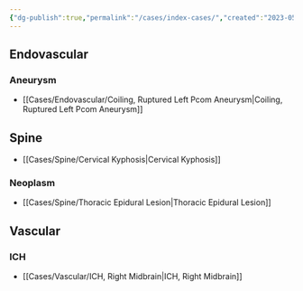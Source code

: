 ```yaml
---
{"dg-publish":true,"permalink":"/cases/index-cases/","created":"2023-05-11T14:23:01.000-05:00","updated":"2023-05-22T21:46:10.696-05:00"}
---
```



## Endovascular

### Aneurysm

- [[Cases/Endovascular/Coiling, Ruptured Left Pcom Aneurysm\|Coiling, Ruptured Left Pcom Aneurysm]]

## Spine
- [[Cases/Spine/Cervical Kyphosis\|Cervical Kyphosis]]

### Neoplasm

- [[Cases/Spine/Thoracic Epidural Lesion\|Thoracic Epidural Lesion]]

## Vascular

### ICH

- [[Cases/Vascular/ICH, Right Midbrain\|ICH, Right Midbrain]]
